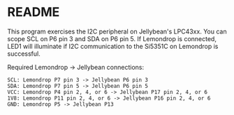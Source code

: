 # README

This program exercises the I2C peripheral on Jellybean's LPC43xx.  You can
scope SCL on P6 pin 3 and SDA on P6 pin 5.  If Lemondrop is connected, LED1
will illuminate if I2C communication to the Si5351C on Lemondrop is successful.

Required Lemondrop -> Jellybean connections:

    SCL: Lemondrop P7 pin 3 -> Jellybean P6 pin 3
    SDA: Lemondrop P7 pin 5 -> Jellybean P6 pin 5
    VCC: Lemondrop P4 pin 2, 4, or 6 -> Jellybean P17 pin 2, 4, or 6
    1V8: Lemondrop P11 pin 2, 4, or 6 -> Jellybean P16 pin 2, 4, or 6
    GND: Lemondrop P5 -> Jellybean P13
